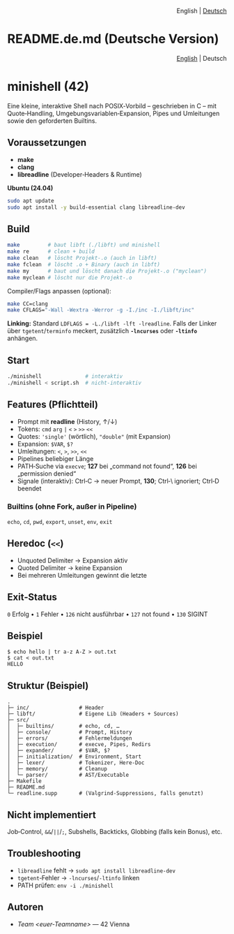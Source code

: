 <p align="right">English | <a href="README.de.md">Deutsch</a></p>

# README.de.md (Deutsche Version)

<p align="right"><a href="README.md">English</a> | Deutsch</p>

# minishell (42)

Eine kleine, interaktive Shell nach POSIX‑Vorbild – geschrieben in C – mit Quote‑Handling, Umgebungsvariablen‑Expansion, Pipes und Umleitungen sowie den geforderten Builtins.

## Voraussetzungen

* **make**
* **clang**
* **libreadline** (Developer‑Headers & Runtime)

**Ubuntu (24.04)**

```bash
sudo apt update
sudo apt install -y build-essential clang libreadline-dev
```

## Build

```bash
make         # baut libft (./libft) und minishell
make re      # clean + build
make clean   # löscht Projekt-.o (auch in libft)
make fclean  # löscht .o + Binary (auch in libft)
make my      # baut und löscht danach die Projekt-.o ("myclean")
make myclean # löscht nur die Projekt-.o
```

Compiler/Flags anpassen (optional):

```bash
make CC=clang
make CFLAGS="-Wall -Wextra -Werror -g -I./inc -I./libft/inc"
```

**Linking:** Standard `LDFLAGS = -L./libft -lft -lreadline`. Falls der Linker über `tgetent`/`terminfo` meckert, zusätzlich **`-lncurses`** oder **`-ltinfo`** anhängen.

## Start

```bash
./minishell              # interaktiv
./minishell < script.sh  # nicht-interaktiv
```

## Features (Pflichtteil)

* Prompt mit **readline** (History, ↑/↓)
* Tokens: `cmd` `arg` `|` `<` `>` `>>` `<<`
* Quotes: `'single'` (wörtlich), `"double"` (mit Expansion)
* Expansion: `$VAR`, `$?`
* Umleitungen: `<`, `>`, `>>`, `<<`
* Pipelines beliebiger Länge
* PATH‑Suche via `execve`; **127** bei „command not found“, **126** bei „permission denied“
* Signale (interaktiv): Ctrl‑C → neuer Prompt, **130**; Ctrl‑\ ignoriert; Ctrl‑D beendet

### Builtins (ohne Fork, außer in Pipeline)

`echo`, `cd`, `pwd`, `export`, `unset`, `env`, `exit`

## Heredoc (`<<`)

* Unquoted Delimiter → Expansion aktiv
* Quoted Delimiter → keine Expansion
* Bei mehreren Umleitungen gewinnt die letzte

## Exit‑Status

`0` Erfolg • `1` Fehler • `126` nicht ausführbar • `127` not found • `130` SIGINT

## Beispiel

```console
$ echo hello | tr a-z A-Z > out.txt
$ cat < out.txt
HELLO
```

## Struktur (Beispiel)

```
.
├─ inc/                # Header
├─ libft/              # Eigene Lib (Headers + Sources)
├─ src/
│  ├─ builtins/        # echo, cd, …
│  ├─ console/         # Prompt, History
│  ├─ errors/          # Fehlermeldungen
│  ├─ execution/       # execve, Pipes, Redirs
│  ├─ expander/        # $VAR, $?
│  ├─ initialization/  # Environment, Start
│  ├─ lexer/           # Tokenizer, Here-Doc
│  ├─ memory/          # Cleanup
│  └─ parser/          # AST/Executable
├─ Makefile
├─ README.md
└─ readline.supp       # (Valgrind-Suppressions, falls genutzt)

```

## Nicht implementiert

Job‑Control, `&&`/`||`/`;`, Subshells, Backticks, Globbing (falls kein Bonus), etc.

## Troubleshooting

* `libreadline` fehlt → `sudo apt install libreadline-dev`
* `tgetent`‑Fehler → `-lncurses`/`-ltinfo` linken
* PATH prüfen: `env -i ./minishell`

## Autoren

* *Team <euer‑Teamname>* — 42 Vienna
